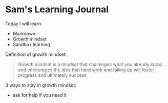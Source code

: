 # Sam's Learning Journal

Today I will learn.
- Markdown
- Growth mindset
- Sandbox learning

Definition of growth mindset:
> Growth mindset is a mindset that challenges what you already know, and encourages the idea that hard work and failing up will foster progress and ultimately success

3 ways to stay in growth mindset:
- ask for help if you need it
